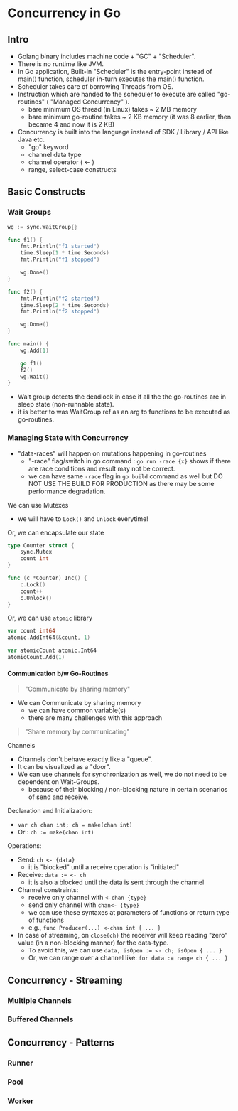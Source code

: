 # Concurrency in Go

## Intro

- Golang binary includes machine code + "GC" + "Scheduler".
- There is no runtime like JVM.
- In Go application, Built-in "Scheduler" is the entry-point instead of main() function, scheduler in-turn executes the main() function.
- Scheduler takes care of borrowing Threads from OS.
- Instruction which are handed to the scheduler to execute are called "go-routines" ( "Managed Concurrency" ).
  - bare minimum OS thread (in Linux) takes ~ 2 MB memory
  - bare minimum go-routine takes ~ 2 KB memory  (it was 8 earlier, then became 4 and now it is 2 KB)
- Concurrency is built into the language instead of SDK / Library / API like Java etc.
  - "go" keyword
  - channel data type
  - channel operator ( <- )
  - range, select-case constructs

## Basic Constructs

### Wait Groups

```go
wg := sync.WaitGroup{}

func f1() {
    fmt.Println("f1 started")
    time.Sleep(1 * time.Seconds)
    fmt.Println("f1 stopped")

    wg.Done()
}

func f2() {
    fmt.Println("f2 started")
    time.Sleep(2 * time.Seconds)
    fmt.Println("f2 stopped")

    wg.Done()
}

func main() {
    wg.Add(1)

    go f1()
    f2()
    wg.Wait()
}
```

- Wait group detects the deadlock in case if all the the go-routines are in sleep state (non-runnable state).
- it is better to was WaitGroup ref as an arg to functions to be executed as go-routines.

### Managing State with Concurrency

- "data-races" will happen on mutations happening in go-routines
  - "-race" flag/switch in go command : `go run -race {x}` shows if there are race conditions and result may not be correct.
  - we can have same `-race` flag in `go build` command as well but DO NOT USE THE BUILD FOR PRODUCTION as there may be some performance degradation.

We can use Mutexes

- we will have to `Lock()` and `Unlock` everytime!

Or, we can encapsulate our state

```go
type Counter struct {
    sync.Mutex
    count int
}

func (c *Counter) Inc() {
    c.Lock()
    count++
    c.Unlock()
}
```

Or, we can use `atomic` library

```go
var count int64
atomic.AddInt64(&count, 1)

var atomicCount atomic.Int64
atomicCount.Add(1)
```

#### Communication b/w Go-Routines

> "Communicate by sharing memory"

- We can Communicate by sharing memory
  - we can have common variable(s)
  - there are many challenges with this approach

> "Share memory by communicating"

Channels

- Channels don't behave exactly like a "queue".
- It can be visualized as a "door".
- We can use channels for synchronization as well, we do not need to be dependent on Wait-Groups.
  - because of their blocking / non-blocking nature in certain scenarios of send and receive.

Declaration and Initialization:

- `var ch chan int; ch = make(chan int)`
- Or : `ch := make(chan int)`

Operations:

- Send: `ch <- {data}`
  - it is "blocked" until a receive operation is "initiated"
- Receive: `data := <- ch`
  - it is also a blocked until the data is sent through the channel
- Channel constraints:
  - receive only channel with `<-chan {type}`
  - send only channel with `chan<- {type}`
  - we can use these syntaxes at parameters of functions or return type of functions
  - e.g., `func Producer(...) <-chan int { ... }`
- In case of streaming, on `close(ch)` the receiver will keep reading "zero" value (in a non-blocking manner) for the data-type.
  - To avoid this, we can use `data, isOpen := <- ch; isOpen { ... }`
  - Or, we can range over a channel like: `for data := range ch { ... }`

## Concurrency - Streaming

### Multiple Channels

### Buffered Channels

## Concurrency - Patterns

### Runner

### Pool

### Worker
